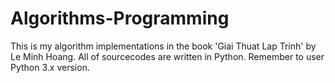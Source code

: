 # Algorithms-Programming
This is my algorithm implementations in the book 'Giai Thuat Lap Trinh' by Le Minh Hoang. All of sourcecodes are written in Python.
Remember to user Python 3.x version.
